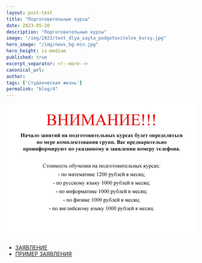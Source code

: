 ```yaml
---
layout: post-test
title: "Подготовительные курсы"
date: 2023-05-20
description: "Подготовительные курсы"
image: "/img/2023/text_dlya_sayta_podgotovitelne_kursy.jpg"
hero_image: "/img/news_bg-min.jpg"
hero_height: is-medium
published: true
excerpt_separator: <!--more-->
canonical_url:
author:
tags: ['Студенческая жизнь']
permalink: "blog/4"
---
```


<!--more-->

![Подготовительные курсы](/img/2023/text_dlya_sayta_podgotovitelne_kursy.jpg)


- [<u>ЗАЯВЛЕНИЕ</u>](/doc/2023/abitur/zayavlenie_na_podgotovitelnye_kursy.pdf)
- [<u>ПРИМЕР ЗАЯВЛЕНИЯ</u>](/doc/2023/abitur/Primer_zayavlenia_na_podgotovitelnye_kursy.pdf)

